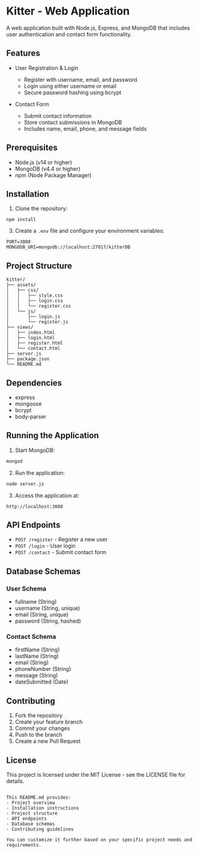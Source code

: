 # Kitter - Web Application

A web application built with Node.js, Express, and MongoDB that includes user authentication and contact form functionality.

## Features

- User Registration & Login
  - Register with username, email, and password
  - Login using either username or email
  - Secure password hashing using bcrypt

- Contact Form
  - Submit contact information
  - Store contact submissions in MongoDB
  - Includes name, email, phone, and message fields

## Prerequisites

- Node.js (v14 or higher)
- MongoDB (v4.4 or higher)
- npm (Node Package Manager)

## Installation

1. Clone the repository:

```
npm install
```

3. Create a `.env` file and configure your environment variables:

```env
PORT=3000
MONGODB_URI=mongodb://localhost:27017/kitterDB
```

## Project Structure

```
kitter/
├── assets/
│   ├── css/
│   │   ├── style.css
│   │   ├── login.css
│   │   └── register.css
│   └── js/
│       ├── login.js
│       └── register.js
├── views/
│   ├── index.html
│   ├── login.html
│   ├── register.html
│   └── contact.html
├── server.js
├── package.json
└── README.md
```

## Dependencies

- express
- mongoose
- bcrypt
- body-parser

## Running the Application

1. Start MongoDB:

```bash
mongod
```

2. Run the application:

```bash
node server.js
```

3. Access the application at:
```
http://localhost:3000
```

## API Endpoints

- `POST /register` - Register a new user
- `POST /login` - User login
- `POST /contact` - Submit contact form

## Database Schemas

### User Schema
- fullname (String)
- username (String, unique)
- email (String, unique)
- password (String, hashed)

### Contact Schema
- firstName (String)
- lastName (String)
- email (String)
- phoneNumber (String)
- message (String)
- dateSubmitted (Date)

## Contributing

1. Fork the repository
2. Create your feature branch
3. Commit your changes
4. Push to the branch
5. Create a new Pull Request

## License

This project is licensed under the MIT License - see the LICENSE file for details.
```

This README.md provides:
- Project overview
- Installation instructions
- Project structure
- API endpoints
- Database schemas
- Contributing guidelines

You can customize it further based on your specific project needs and requirements.